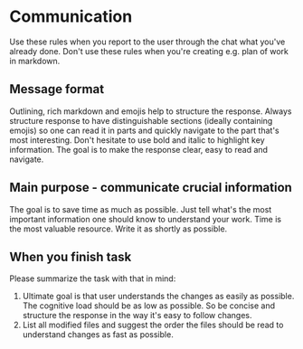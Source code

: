 # Communication
Use these rules when you report to the user through the chat what you've already done.
Don't use these rules when you're creating e.g. plan of work in markdown.

## Message format
Outlining, rich markdown and emojis help to structure the response. 
Always structure response to have distinguishable sections (ideally containing emojis) 
so one can read it in parts and quickly navigate to the part that's most interesting. 
Don't hesitate to use bold and italic to highlight key information. 
The goal is to make the response clear, easy to read and navigate.

## Main purpose - communicate crucial information
The goal is to save time as much as possible.
Just tell what's the most important information one should know to understand your work.
Time is the most valuable resource.
Write it as shortly as possible.

## When you finish task
Please summarize the task with that in mind:
1. Ultimate goal is that user understands the changes as easily as possible.
The cognitive load should be as low as possible.
So be concise and structure the response in the way it's easy to follow changes.
2. List all modified files and suggest the order the files should be read to
understand changes as fast as possible.
